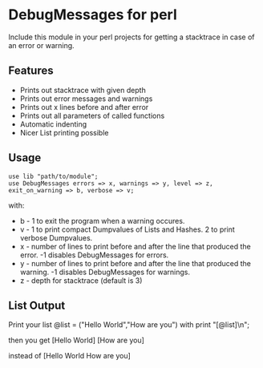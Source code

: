 DebugMessages for perl
======================

Include this module in your perl projects for getting a stacktrace in case of an error or warning.



Features
---------

* Prints out stacktrace with given depth
* Prints out error messages and warnings
* Prints out x lines before and after error
* Prints out all parameters of called functions
* Automatic indenting
* Nicer List printing possible


Usage
------

    use lib "path/to/module";
    use DebugMessages errors => x, warnings => y, level => z, exit_on_warning => b, verbose => v;

with:

* b - 1 to exit the program when a warning occures.
* v - 1 to print compact Dumpvalues of Lists and Hashes. 2 to print verbose Dumpvalues.
* x - number of lines to print before and after the line that produced the error. -1 disables DebugMessages for errors.
* y - number of lines to print before and after the line that produced the warning. -1 disables DebugMessages for warnings.
* z - depth for stacktrace (default is 3)


List Output
-----------

Print your list @list = ("Hello World","How are you") with
print "[@list]\n";

then you get 
    [Hello World] [How are you]

instead of
    [Hello World How are you]
